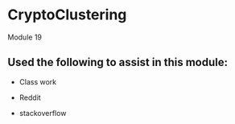 # CryptoClustering
Module 19

## Used the following to assist in this module:
- Class work
* Reddit
+ stackoverflow
